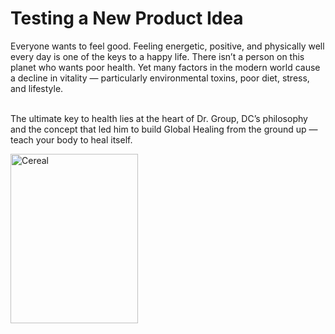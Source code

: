 # Testing a New Product Idea
<head>
<script>
  window.CROWDSMART_TOKEN_USER = {
    token: 'new_testing7'
  },
  window.CROWDSMART_EMBED_CONFIG = {
    crowdSmartConfig: {
      cta: {
  completed: 'Revisit',
  continue: 'Continue',
  loggedOut: 'Loading',
  start: 'Start',
},
      evaluation: {
        showSuccess:false
      },
    }
  }

</script>
<script>
(() => {
  window.addEventListener('message', event => {
    if (event.data === 'EVAL_SUCCESS') {
window.alert("done!");
    }
  })
})();
</script>
</head>
<html>
<body>
<p></p>


<p>Everyone wants to feel good. Feeling energetic, positive, and physically well every day is one of the keys to a happy life. There isn’t a person on this planet who wants poor health. Yet many factors in the modern world cause a decline in vitality — particularly environmental toxins, poor diet, stress, and lifestyle.<br><br>

The ultimate key to health lies at the heart of Dr. Group, DC’s philosophy and the concept that led him to build Global Healing from the ground up — teach your body to heal itself.</p>

<img src="https://cdn.shopify.com/s/files/1/0539/5621/4984/files/seal-268_80x.png?v=1617207752" alt="Cereal" width="204.48" height="270.72">





  <link href="https://stage-app.crowdsmart.ai/css/embedStyle.css" rel="stylesheet" type="text/css">
  <script
      src="https://stage-app.crowdsmart.ai/js/embedScript.js"
      id="crowdsmart-embed-script"
      data-embed-url="https://stage-app.crowdsmart.ai/embed/evaluation/agilecity/f0c5fece-94fd-11ec-90b3-0669f33159a9/9d330aaa-45ff-11ed-89ef-06b90baf9d9f">
  </script>
